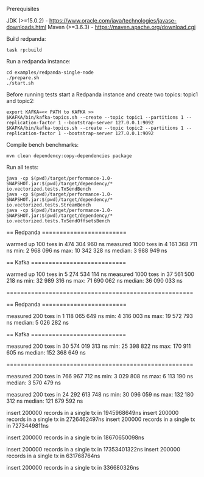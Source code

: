 Prerequisites

  JDK (>=15.0.2) - https://www.oracle.com/java/technologies/javase-downloads.html
  Maven (>=3.6.3) - https://maven.apache.org/download.cgi

Build redpanda:

    task rp:build

Run a redpanda instance:

    cd examples/redpanda-single-node
    ./prepare.sh
    ./start.sh

Before running tests start a Redpanda instance and create two topics: topic1 and topic2:

    export KAFKA=<< PATH to KAFKA >>
    $KAFKA/bin/kafka-topics.sh --create --topic topic1 --partitions 1 --replication-factor 1 --bootstrap-server 127.0.0.1:9092
    $KAFKA/bin/kafka-topics.sh --create --topic topic2 --partitions 1 --replication-factor 1 --bootstrap-server 127.0.0.1:9092

Compile bench benchmarks:

    mvn clean dependency:copy-dependencies package

Run all tests:

    java -cp $(pwd)/target/performance-1.0-SNAPSHOT.jar:$(pwd)/target/dependency/* io.vectorized.tests.TxSendBench
    java -cp $(pwd)/target/performance-1.0-SNAPSHOT.jar:$(pwd)/target/dependency/* io.vectorized.tests.StreamBench
    java -cp $(pwd)/target/performance-1.0-SNAPSHOT.jar:$(pwd)/target/dependency/* io.vectorized.tests.TxSendOffsetsBench

== Redpanda ========================

warmed up 100 txes in     474 304 960 ns
measured 1000 txes in   4 161 368 711 ns
min:                        2 968 096 ns
max:                       10 342 328 ns
median:                     3 988 949 ns

== Kafka ===========================

warmed up 100 txes in   5 274 534 114 ns
measured 1000 txes in  37 561 500 218 ns
min:                       32 989 316 ns
max:                       71 690 062 ns
median:                    36 090 033 ns

=====================================================

== Redpanda ========================

measured 200 txes in    1 118 065 649 ns
min:                        4 316 003 ns
max:                       19 572 793 ns
median:                     5 026 282 ns

== Kafka ===========================

measured 200 txes in   30 574 019 313 ns
min:                       25 398 822 ns
max:                      170 911 605 ns
median:                   152 368 649 ns

=====================================================

measured 200 txes in      766 967 712 ns
min:                        3 029 808 ns
max:                        6 113 190 ns
median:                     3 570 479 ns

measured 200 txes in   24 292 613 748 ns
min:                       30 096 059 ns
max:                      132 180 312 ns
median:                   121 679 592 ns




insert 200000 records in a single tx in 1945968649ns
insert 200000 records in a single tx in 2726462497ns
insert 200000 records in a single tx in 7273449811ns

insert 200000 records in a single tx in 18670650098ns

insert 200000 records in a single tx in 17353401322ns
insert 200000 records in a single tx in   631768764ns

insert 200000 records in a single tx in  336680326ns

